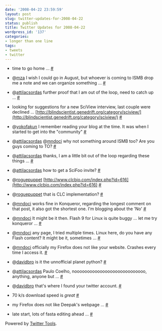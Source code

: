 ```yaml
---
date: '2008-04-22 23:59:59'
layout: post
slug: twitter-updates-for-2008-04-22
status: publish
title: Twitter Updates for 2008-04-22
wordpress_id: '137'
categories:
- longer than one line
tags:
- tweets
- twitter
---
```



	
  * time to go home ... [#](http://twitter.com/nuin/statuses/794644385)

	
  * @[mza](http://twitter.com/mza) I wish I could go in August, but whoever is coming to ISMB drop me a note and we can organize something ... [#](http://twitter.com/nuin/statuses/794630118)

	
  * @[attilacsordas](http://twitter.com/attilacsordas) further proof that I am out of the loop, need to catch up ... [#](http://twitter.com/nuin/statuses/794613003)

	
  * looking for suggestions for a new SciView interview, last couple were declined ... [http://blindscientist.genedrift.org/category/sciview/](http://blindscientist.genedrift.org/category/sciview/) [#](http://twitter.com/nuin/statuses/794607671)

	
  * @[yokofakun](http://twitter.com/yokofakun) I remember reading your blog at the time. It was when I started to get into the "community" [#](http://twitter.com/nuin/statuses/794607214)

	
  * @[attilacsordas](http://twitter.com/attilacsordas) @[mndoci](http://twitter.com/mndoci) why not something around ISMB too? Are you guys coming to TO? [#](http://twitter.com/nuin/statuses/794603134)

	
  * @[attilacsordas](http://twitter.com/attilacsordas) thanks, I am a little bit out of the loop regarding these things ... [#](http://twitter.com/nuin/statuses/794600930)

	
  * @[attilacsordas](http://twitter.com/attilacsordas) how to get a SciFoo invite? [#](http://twitter.com/nuin/statuses/794577635)

	
  * @[roguepuppet](http://twitter.com/roguepuppet) [http://www.clcbio.com/index.php?id=616](http://www.clcbio.com/index.php?id=616) [#](http://twitter.com/nuin/statuses/794575685)

	
  * @[roguepuppet](http://twitter.com/roguepuppet) that is CLC implementation? [#](http://twitter.com/nuin/statuses/794568476)

	
  * @[mndoci](http://twitter.com/mndoci) works fine in Konqueror, regarding the longest comment on that post, it also got the shortest one. I'm blogging about the 'No' [#](http://twitter.com/nuin/statuses/794555709)

	
  * @[mndoci](http://twitter.com/mndoci) It might be it then. Flash 9 for Linux is quite buggy ... let me try konqueror ... [#](http://twitter.com/nuin/statuses/794553988)

	
  * @[mndoci](http://twitter.com/mndoci) any page, I tried multiple times. Linux here, do you have any Flash content? It might be it, sometimes ... [#](http://twitter.com/nuin/statuses/794551632)

	
  * @[mndoci](http://twitter.com/mndoci) officially my Firefox does not like your website. Crashes every time I access it. [#](http://twitter.com/nuin/statuses/794548184)

	
  * @[davidbro](http://twitter.com/davidbro) is it the unnofficial planet python? [#](http://twitter.com/nuin/statuses/794539316)

	
  * @[attilacsordas](http://twitter.com/attilacsordas) Paulo Coelho, noooooooooooooooooooooooooooo, anything, anyone but ... [#](http://twitter.com/nuin/statuses/794513178)

	
  * @[davidbro](http://twitter.com/davidbro) that's where I found your twitter account. [#](http://twitter.com/nuin/statuses/794509949)

	
  * 70 k/s download speed is _great_ [#](http://twitter.com/nuin/statuses/794464252)

	
  * my Firefox does not like Deepak's webpage ... [#](http://twitter.com/nuin/statuses/794367453)

	
  * late start, lots of fasta editing ahead ... [#](http://twitter.com/nuin/statuses/794326235)




Powered by [Twitter Tools](http://alexking.org/projects/wordpress).
